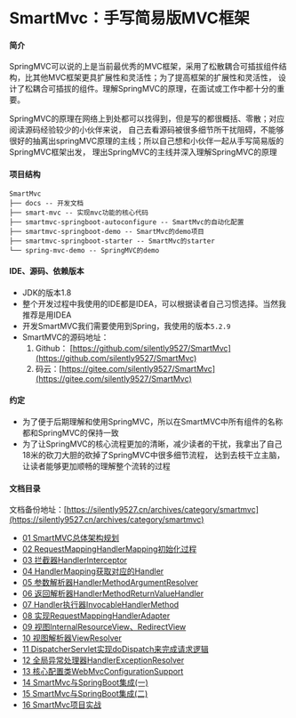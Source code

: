 # SmartMvc：手写简易版MVC框架

#### 简介
SpringMVC可以说的上是当前最优秀的MVC框架，采用了松散耦合可插拔组件结构，比其他MVC框架更具扩展性和灵活性；为了提高框架的扩展性和灵活性，
设计了松耦合可插拔的组件。理解SpringMVC的原理，在面试或工作中都十分的重要。

SpringMVC的原理在网络上到处都可以找得到，但是写的都很概括、零散；对应阅读源码经验较少的小伙伴来说，
自己去看源码被很多细节所干扰阻碍，不能够很好的抽离出springMVC原理的主线；所以自己想和小伙伴一起从手写简易版的SpringMVC框架出发，
理出SpringMVC的主线并深入理解SpringMVC的原理


#### 项目结构
```
SmartMvc
├── docs -- 开发文档
├── smart-mvc -- 实现mvc功能的核心代码
├── smartmvc-springboot-autoconfigure -- SmartMvc的自动化配置
├── smartmvc-springboot-demo -- SmartMvc的demo项目
├── smartmvc-springboot-starter -- SmartMvc的starter
└── spring-mvc-demo -- SpringMVC的demo
```

#### IDE、源码、依赖版本
- JDK的版本1.8
- 整个开发过程中我使用的IDE都是IDEA，可以根据读者自己习惯选择。当然我推荐是用IDEA
- 开发SmartMVC我们需要使用到Spring，我使用的版本`5.2.9`
- SmartMVC的源码地址：
    1. Github： [https://github.com/silently9527/SmartMvc](https://github.com/silently9527/SmartMvc) 
    2. 码云：[https://gitee.com/silently9527/SmartMvc](https://gitee.com/silently9527/SmartMvc)


#### 约定
- 为了便于后期理解和使用SpringMVC，所以在SmartMVC中所有组件的名称都和SpringMVC的保持一致
- 为了让SpringMVC的核心流程更加的清晰，减少读者的干扰，我拿出了自己18米的砍刀大胆的砍掉了SpringMVC中很多细节流程，
达到去枝干立主脑，让读者能够更加顺畅的理解整个流转的过程


#### 文档目录

文档备份地址：[https://silently9527.cn/archives/category/smartmvc](https://silently9527.cn/archives/category/smartmvc)

- [01 SmartMVC总体架构规划](https://silently9527.cn/archives/71)
- [02 RequestMappingHandlerMapping初始化过程](https://silently9527.cn/archives/72)
- [03 拦截器HandlerInterceptor](https://silently9527.cn/archives/73)
- [04 HandlerMapping获取对应的Handler](https://silently9527.cn/archives/74)
- [05 参数解析器HandlerMethodArgumentResolver](https://silently9527.cn/archives/75)
- [06 返回解析器HandlerMethodReturnValueHandler](https://silently9527.cn/archives/76)
- [07 Handler执行器InvocableHandlerMethod](https://silently9527.cn/archives/77)
- [08 实现RequestMappingHandlerAdapter](https://silently9527.cn/archives/78)
- [09 视图InternalResourceView、RedirectView](https://silently9527.cn/archives/79)
- [10 视图解析器ViewResolver](https://silently9527.cn/archives/80)
- [11 DispatcherServlet实现doDispatch来完成请求逻辑](https://silently9527.cn/archives/81)
- [12 全局异常处理器HandlerExceptionResolver](https://silently9527.cn/archives/82)
- [13 核心配置类WebMvcConfigurationSupport](https://silently9527.cn/archives/83)
- [14 SmartMvc与SpringBoot集成(一)](https://silently9527.cn/archives/84)
- [15 SmartMvc与SpringBoot集成(二)](https://silently9527.cn/archives/85)
- [16 SmartMvc项目实战](https://silently9527.cn/archives/86)
